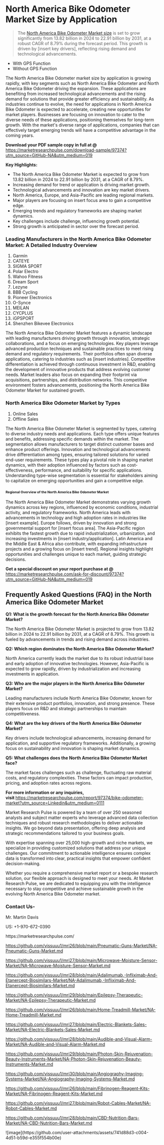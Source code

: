 <h1>North America Bike Odometer Market&nbsp;Size by Application</h1><blockquote><p>The <a href="https://marketresearchpulse.com/download-sample/97374?utm_source=GitHub-NA&amp;utm_medium=019">North America Bike Odometer Market size</a> is set to grow significantly from 13.82 billion in 2024 to 22.91 billion by 2031, at a robust CAGR of 8.79% during the forecast period. This growth is driven by [insert key drivers], reflecting rising demand and technological advancements.</p></blockquote><ul><li>With GPS Function<li> Without GPS Function</li></ul><p>The North America Bike Odometer market size by application is growing rapidly, with key segments such as North America Bike Odometer and North America Bike Odometer driving the expansion. These applications are benefiting from increased technological advancements and the rising demand for solutions that provide greater efficiency and sustainability. As industries continue to evolve, the need for applications in North America Bike Odometer is expected to accelerate, creating new opportunities for market players. Businesses are focusing on innovation to cater to the diverse needs of these applications, positioning themselves for long-term growth. With the market's diverse range of applications, companies that can effectively target emerging trends will have a competitive advantage in the coming years.</p><p><strong>Download your PDF sample copy in full at @ </strong><a href="https://marketresearchpulse.com/download-sample/97374?utm_source=GitHub-NA&amp;utm_medium=019">https://marketresearchpulse.com/download-sample/97374?utm_source=GitHub-NA&amp;utm_medium=019</a></p><p><strong>Key Highlights: </strong></p><ul><li>The North America Bike Odometer Market is expected to grow from 13.82 billion in 2024 to 22.91 billion by 2031, at a CAGR of 8.79%.</li><li>Increasing demand for trend or application is driving market growth.</li><li>Technological advancements and innovation are key market drivers.</li><li>North America, Europe, and Asia-Pacific are leading regional markets.</li><li>Major players are focusing on insert focus area to gain a competitive edge.</li><li>Emerging trends and regulatory frameworks are shaping market dynamics.</li><li>Key challenges include challenge, influencing growth potential.</li><li>Strong growth is anticipated in sector over the forecast period.</li></ul><h3>Leading Manufacturers in the North America Bike Odometer Market: A Detailed Industry Overview</h3><ol><li>Garmin</li><li>CATEYE</li><li>SIGMA SPORT</li><li>Polar Electro</li><li>Wahoo Fitness</li><li>Dream Sport</li><li>Lezyne</li><li>BBB Cycling</li><li>Pioneer Electronics</li><li>O-Synce</li><li>MEILAN</li><li>CYCPLUS</li><li>iGPSPORT</li><li>Shenzhen Bikevee Electronics</li></ol><div class="flex max-w-full flex-col flex-grow"><div class="min-h-8 text-message flex w-full flex-col items-end gap-2 whitespace-normal break-words [.text-message+&amp;]:mt-5" dir="auto" data-message-author-role="assistant" data-message-id="fd8432e4-4910-450d-b182-61b7bfb0a01f" data-message-model-slug="gpt-4o"><div class="flex w-full flex-col gap-1 empty:hidden first:pt-[3px]"><div class="markdown prose w-full break-words dark:prose-invert light"><p>The North America Bike Odometer Market features a dynamic landscape with leading manufacturers driving growth through innovation, strategic collaborations, and a focus on emerging technologies. Key players leverage advanced production techniques and sustainable practices to meet rising demand and regulatory requirements. Their portfolios often span diverse applications, catering to industries such as [insert industries]. Competitive differentiation is achieved through continuous investment in R&amp;D, enabling the development of innovative products that address evolving customer needs. Market leaders also focus on expanding their footprint via acquisitions, partnerships, and distribution networks. This competitive environment fosters advancements, positioning the North America Bike Odometer Market for sustained growth.</p></div></div></div></div><h3>North America Bike Odometer Market by Types</h3><ol><li>Online Sales<li> Offline Sales</li></ol><div class="flex max-w-full flex-col flex-grow"><div class="min-h-8 text-message flex w-full flex-col items-end gap-2 whitespace-normal break-words [.text-message+&amp;]:mt-5" dir="auto" data-message-author-role="assistant" data-message-id="084470be-0bb7-4664-bddf-5156b4f41249" data-message-model-slug="gpt-4o-mini"><div class="flex w-full flex-col gap-1 empty:hidden first:pt-[3px]"><div class="markdown prose w-full break-words dark:prose-invert light"><p>The North America Bike Odometer Market is segmented by types, catering to diverse industry needs and applications. Each type offers unique features and benefits, addressing specific demands within the market. The segmentation allows manufacturers to target distinct customer bases and enhance product offerings. Innovation and technological advancements drive differentiation among types, ensuring tailored solutions for varied end-user requirements. These types play a pivotal role in shaping market dynamics, with their adoption influenced by factors such as cost-effectiveness, performance, and suitability for specific applications. Understanding type-wise segmentation is essential for stakeholders aiming to capitalize on emerging opportunities and gain a competitive edge.</p></div></div></div></div><h3><span style="font-size: 11px;">Regional Overview of the North America Bike Odometer Market</span></h3><div class="flex max-w-full flex-col flex-grow"><div class="min-h-8 text-message flex w-full flex-col items-end gap-2 whitespace-normal break-words [.text-message+&amp;]:mt-5" dir="auto" data-message-author-role="assistant" data-message-id="e9038762-ce64-4e30-91c9-9bd413514231" data-message-model-slug="gpt-4o-mini"><div class="flex w-full flex-col gap-1 empty:hidden first:pt-[3px]"><div class="markdown prose w-full break-words dark:prose-invert light"><p>The North America Bike Odometer Market demonstrates varying growth dynamics across key regions, influenced by economic conditions, industrial activity, and regulatory frameworks. North America leads with advancements in technology and high adoption rates in industries like [insert example]. Europe follows, driven by innovation and strong governmental support for [insert focus area]. The Asia-Pacific region exhibits the fastest growth due to rapid industrialization, urbanization, and increasing investments in [insert industry/application]. Latin America and the Middle East &amp; Africa also contribute, with expanding infrastructure projects and a growing focus on [insert trend]. Regional insights highlight opportunities and challenges unique to each market, guiding strategic decisions.</p></div></div></div></div><p><strong>Get a special discount on your report purchase at @ </strong><a href="https://marketresearchpulse.com/ask-for-discount/97374?utm_source=GitHub-NA&amp;utm_medium=019">https://marketresearchpulse.com/ask-for-discount/97374?utm_source=GitHub-NA&amp;utm_medium=019</a></p><h2>Frequently Asked Questions (FAQ) in the North America Bike Odometer Market</h2><p><strong>Q1: What is the growth forecast for the North America Bike Odometer Market?</strong></p><p>The North America Bike Odometer Market is projected to grow from 13.82 billion in 2024 to 22.91 billion by 2031, at a CAGR of 8.79%. This growth is fueled by advancements in trends and rising demand across industries.</p><p><strong>Q2: Which region dominates the North America Bike Odometer Market?</strong></p><p>North America currently leads the market due to its robust industrial base and early adoption of innovative technologies. However, Asia-Pacific is expected to grow rapidly, driven by industrialization and increasing investments in application.</p><p><strong>Q3: Who are the major players in the North America Bike Odometer Market?</strong></p><p>Leading manufacturers include North America Bike Odometer, known for their extensive product portfolios, innovation, and strong presence. These players focus on R&amp;D and strategic partnerships to maintain competitiveness.</p><p><strong>Q4: What are the key drivers of the North America Bike Odometer Market?</strong></p><p>Key drivers include technological advancements, increasing demand for application, and supportive regulatory frameworks. Additionally, a growing focus on sustainability and innovation is shaping market dynamics.</p><p><strong>Q5: What challenges does the North America Bike Odometer Market face?</strong></p><p>The market faces challenges such as challenge, fluctuating raw material costs, and regulatory complexities. These factors can impact production, pricing, and adoption rates across regions.</p><p><strong>For more information or any inquiries, visit&nbsp;</strong><a href="https://marketresearchpulse.com/report/97374/bike-odometer-market?utm_source=Linkedin&utm_medium=0111">https://marketresearchpulse.com/report/97374/bike-odometer-market?utm_source=Linkedin&utm_medium=0111</a></p><p>Market Research Pulse is powered by a team of over 250 seasoned analysts and subject matter experts who leverage advanced data collection techniques and robust research methodologies to deliver actionable insights. We go beyond data presentation, offering deep analysis and strategic recommendations tailored to your business goals.</p><p>With expertise spanning over 25,000 high-growth and niche markets, we specialize in providing customized solutions that address your unique challenges. Our commitment to actionable intelligence ensures complex data is transformed into clear, practical insights that empower confident decision-making.</p><p>Whether you require a comprehensive market report or a bespoke research solution, our flexible approach is designed to meet your needs. At Market Research Pulse, we are dedicated to equipping you with the intelligence necessary to stay competitive and achieve sustainable growth in the evolving North America Bike Odometer market.</p><h3><strong>Contact Us-</strong></h3><p>Mr. Martin Davis</p><p>US: +1-970-672-0390</p><p>https://marketresearchpulse.com/</p><p><a href="https://github.com/vissuuu1/mri26/blob/main/Pneumatic-Guns-Market/NA-Pneumatic-Guns-Market.md">https://github.com/vissuuu1/mri26/blob/main/Pneumatic-Guns-Market/NA-Pneumatic-Guns-Market.md</a></p><p><a href="https://github.com/vissuuu1/mri27/blob/main/Microwave-Moisture-Sensor-Market/NA-Microwave-Moisture-Sensor-Market.md">https://github.com/vissuuu1/mri27/blob/main/Microwave-Moisture-Sensor-Market/NA-Microwave-Moisture-Sensor-Market.md</a></p><p><a href="https://github.com/vissuuu1/mri28/blob/main/Adalimumab,-Infliximab-And-Etanercept-Biosimilars-Market/NA-Adalimumab,-Infliximab-And-Etanercept-Biosimilars-Market.md">https://github.com/vissuuu1/mri28/blob/main/Adalimumab,-Infliximab-And-Etanercept-Biosimilars-Market/NA-Adalimumab,-Infliximab-And-Etanercept-Biosimilars-Market.md</a></p><p><a href="https://github.com/vissuuu1/mri29/blob/main/Epilepsy-Therapeutic-Market/NA-Epilepsy-Therapeutic-Market.md">https://github.com/vissuuu1/mri29/blob/main/Epilepsy-Therapeutic-Market/NA-Epilepsy-Therapeutic-Market.md</a></p><p><a href="https://github.com/vissuuu1/mri26/blob/main/Home-Treadmill-Market/NA-Home-Treadmill-Market.md">https://github.com/vissuuu1/mri26/blob/main/Home-Treadmill-Market/NA-Home-Treadmill-Market.md</a></p><p><a href="https://github.com/vissuuu1/mri27/blob/main/Electric-Blankets-Sales-Market/NA-Electric-Blankets-Sales-Market.md">https://github.com/vissuuu1/mri27/blob/main/Electric-Blankets-Sales-Market/NA-Electric-Blankets-Sales-Market.md</a></p><p><a href="https://github.com/vissuuu1/mri28/blob/main/Audible-and-Visual-Alarm-Market/NA-Audible-and-Visual-Alarm-Market.md">https://github.com/vissuuu1/mri28/blob/main/Audible-and-Visual-Alarm-Market/NA-Audible-and-Visual-Alarm-Market.md</a></p><p><a href="https://github.com/vissuuu1/mri29/blob/main/Photon-Skin-Rejuvenation-Beauty-Instruments-Market/NA-Photon-Skin-Rejuvenation-Beauty-Instruments-Market.md">https://github.com/vissuuu1/mri29/blob/main/Photon-Skin-Rejuvenation-Beauty-Instruments-Market/NA-Photon-Skin-Rejuvenation-Beauty-Instruments-Market.md</a></p><p><a href="https://github.com/vissuuu1/mri30/blob/main/Angiography-Imaging-Systems-Market/NA-Angiography-Imaging-Systems-Market.md">https://github.com/vissuuu1/mri30/blob/main/Angiography-Imaging-Systems-Market/NA-Angiography-Imaging-Systems-Market.md</a></p><p><a href="https://github.com/vissuuu1/mri26/blob/main/Fibrinogen-Reagent-Kits-Market/NA-Fibrinogen-Reagent-Kits-Market.md">https://github.com/vissuuu1/mri26/blob/main/Fibrinogen-Reagent-Kits-Market/NA-Fibrinogen-Reagent-Kits-Market.md</a></p><p><a href="https://github.com/vissuuu1/mri27/blob/main/Robot-Cables-Market/NA-Robot-Cables-Market.md">https://github.com/vissuuu1/mri27/blob/main/Robot-Cables-Market/NA-Robot-Cables-Market.md</a></p><p><a href="https://github.com/vissuuu1/mri28/blob/main/CBD-Nutrition-Bars-Market/NA-CBD-Nutrition-Bars-Market.md">https://github.com/vissuuu1/mri28/blob/main/CBD-Nutrition-Bars-Market/NA-CBD-Nutrition-Bars-Market.md</a></p>
![image](https://github.com/user-attachments/assets/741d88d3-c004-4d51-b59d-e355f554b00e)
